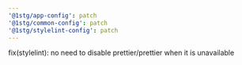 ```yaml
---
'@1stg/app-config': patch
'@1stg/common-config': patch
'@1stg/stylelint-config': patch
---
```


fix(stylelint): no need to disable prettier/prettier when it is unavailable
